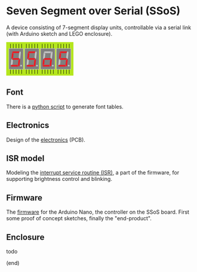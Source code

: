 # Seven Segment over Serial (SSoS)
A device consisting of 7-segment display units, controllable via a serial link (with Arduino sketch and LEGO enclosure).

![logo](SSoS180x90.png)

## Font
There is a [python script](font) to generate font tables.

## Electronics
Design of the [electronics](electronics) (PCB).

## ISR model
Modeling the [interrupt service routine (ISR)](isr), a part of the firmware, for supporting brightness control and blinking.

## Firmware
The [firmware](firmware) for the Arduino Nano, the controller on the SSoS board.
First some proof of concept sketches, finally the "end-product".

## Enclosure 
todo

(end)
